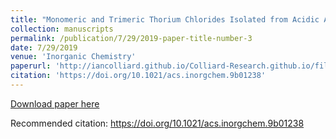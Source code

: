```yaml
---
title: "Monomeric and Trimeric Thorium Chlorides Isolated from Acidic Aqueous Solution"
collection: manuscripts
permalink: /publication/7/29/2019-paper-title-number-3
date: 7/29/2019
venue: 'Inorganic Chemistry'
paperurl: 'http://iancolliard.github.io/Colliard-Research.github.io/files/paper3.pdf'
citation: 'https://doi.org/10.1021/acs.inorgchem.9b01238'
---
```


<a href='http://iancolliard.github.io/Colliard-Research.github.io/files/paper3.pdf'>Download paper here</a>

Recommended citation: https://doi.org/10.1021/acs.inorgchem.9b01238